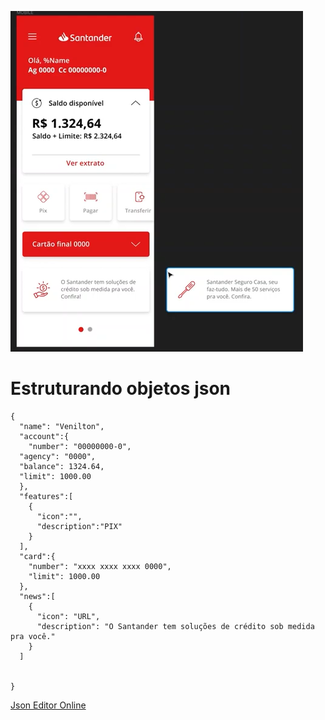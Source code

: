 ![alt text](image.png)

# Estruturando objetos json

```
{
  "name": "Venilton", 
  "account":{
    "number": "00000000-0", 
  "agency": "0000", 
  "balance": 1324.64, 
  "limit": 1000.00 
  },
  "features":[
    {
      "icon":"",
      "description":"PIX"
    }
  ],
  "card":{
    "number": "xxxx xxxx xxxx 0000", 
    "limit": 1000.00
  },
  "news":[
    {
      "icon": "URL",
      "description": "O Santander tem soluções de crédito sob medida pra você." 
    }
  ]


}

```

<a href="https://jsoneditoronline.org">Json Editor Online</a>